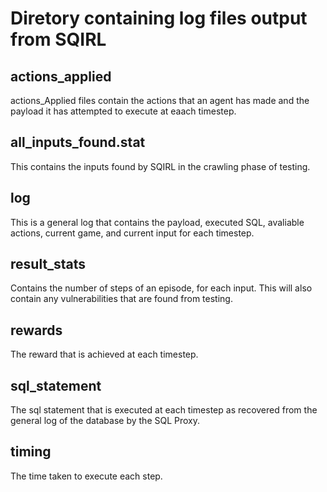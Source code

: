# Diretory containing log files output from SQIRL

## actions_applied

actions_Applied files contain the actions that an agent has made and the payload it has attempted to execute at eaach timestep.

## all_inputs_found.stat

This contains the inputs found by SQIRL in the crawling phase of testing.

## log

This is a general log that contains the payload, executed SQL, avaliable actions, current game, and current input for each timestep.

## result_stats

Contains the number of steps of an episode, for each input. This will also contain any vulnerabilities that are found from testing.

## rewards

The reward that is achieved at each timestep.

## sql_statement

The sql statement that is executed at each timestep as recovered from the general log of the database by the SQL Proxy.

## timing

The time taken to execute each step.


